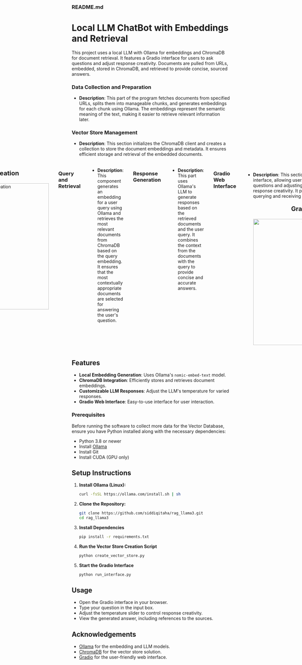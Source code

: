 ### README.md

# Local LLM ChatBot with Embeddings and Retrieval

This project uses a local LLM with Ollama for embeddings and ChromaDB for document retrieval. It features a Gradio interface for users to ask questions and adjust response creativity. Documents are pulled from URLs, embedded, stored in ChromaDB, and retrieved to provide concise, sourced answers.

### Data Collection and Preparation
- **Description**: This part of the program fetches documents from specified URLs, splits them into manageable chunks, and generates embeddings for each chunk using Ollama. The embeddings represent the semantic meaning of the text, making it easier to retrieve relevant information later.

### Vector Store Management
- **Description**: This section initializes the ChromaDB client and creates a collection to store the document embeddings and metadata. It ensures efficient storage and retrieval of the embedded documents.

<div style="display: flex; justify-content: center; gap: 30px; margin-top: 20px;">
  <div style="text-align: center;">
    <p style="font-size: 20px;"><strong>Vector Store Creation</strong></p>
    <img src="https://github.com/siddiqitaha/rag_llama3/assets/92089684/950bc8ea-5051-4222-9b42-07cb11bfba83" alt="Vector Store Creation" width="400"/>
  </div>

### Query and Retrieval
- **Description**: This component generates an embedding for a user query using Ollama and retrieves the most relevant documents from ChromaDB based on the query embedding. It ensures that the most contextually appropriate documents are selected for answering the user's question.

### Response Generation
- **Description**: This part uses Ollama's LLM to generate responses based on the retrieved documents and the user query. It combines the context from the documents with the query to provide concise and accurate answers.

### Gradio Web Interface
- **Description**: This section sets up a Gradio-based web interface, allowing users to interact with the LLM by typing questions and adjusting the model's temperature to control response creativity. It provides an easy-to-use platform for querying and receiving answers from the model.
  
  <div style="text-align: center;">
    <p style="font-size: 20px;"><strong>Gradio Interface</strong></p>
    <img src="https://github.com/siddiqitaha/rag_llama3/assets/92089684/ecac0f7a-3407-4dd5-a9a8-3e1e39c1c28f" alt="Gradio Interface" width="400"/>
  </div>
</div>


## Features

- **Local Embedding Generation**: Uses Ollama's `nomic-embed-text` model.
- **ChromaDB Integration**: Efficiently stores and retrieves document embeddings.
- **Customizable LLM Responses**: Adjust the LLM's temperature for varied responses.
- **Gradio Web Interface**: Easy-to-use interface for user interaction.

### Prerequisites
Before running the software to collect more data for the Vector Database, ensure you have Python installed along with the necessary dependencies:
- Python 3.8 or newer
- Install [Ollama](https://ollama.com/download)
- Install Git
- Install CUDA (GPU only)

## Setup Instructions

1. **Install Ollama (Linux):**
   ```bash
   curl -fsSL https://ollama.com/install.sh | sh
   ```

2. **Clone the Repository:**
   ```bash
   git clone https://github.com/siddiqitaha/rag_llama3.git
   cd rag_llama3
   ```

3. **Install Dependencies**
   ```bash
   pip install -r requirements.txt
   ```

4. **Run the Vector Store Creation Script**
   ```bash
   python create_vector_store.py
   ```

5. **Start the Gradio Interface**
   ```bash
   python run_interface.py
   ```

## Usage

- Open the Gradio interface in your browser.
- Type your question in the input box.
- Adjust the temperature slider to control response creativity.
- View the generated answer, including references to the sources.

## Acknowledgements

- [Ollama](https://www.ollama.com) for the embedding and LLM models.
- [ChromaDB](https://www.chromadb.com) for the vector store solution.
- [Gradio](https://www.gradio.app) for the user-friendly web interface.
